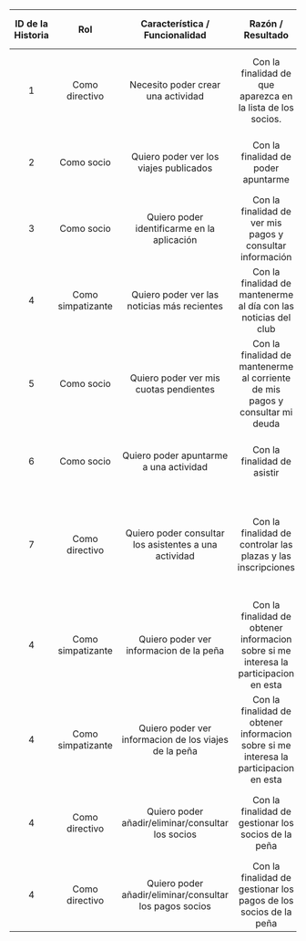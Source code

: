 | ID de la Historia | Rol | Característica / Funcionalidad |  Razón / Resultado | Número (#) de Escenario |   Criterio de Aceptación (Título)   |  Contexto  |  Evento | Resultado / Comportamiento esperado |
|:-----------------:|:----------------:|:-------------------------------------------------------------------------------------:|:-------------------------------------------------------------------:|:-----------------------:|:-----------------------------------:|:--------------------------------------------------------------:|:------------------------------------------------------------:|:---------------------------------------------------------------------------------------------------------------------:|
| 1     |  Como directivo   | Necesito poder crear una actividad | Con la finalidad de que aparezca en la lista de los socios. | 1                       |            Creación de actividad            | En caso de que se seleccione la creación de una actividad | Cuando se despliegue el listado de categorías a seleccionar. | Se mostrará el menú de creación de una actividad, con un formulario para rellenar los datos. |
| 2 | Como socio | Quiero poder ver los viajes publicados | Con la finalidad de poder apuntarme | 2                       | Lista de viajes | Al seleccionar la lista de viajes | Cuando se pulse en el botón "Actividades" del menú | Se mostrará una lista ordenada de las actividades y viajes activos. |
| 3 | Como socio | Quiero poder identificarme en la aplicación | Con la finalidad de ver mis pagos y consultar información | 3                       | Login  | N/A                                                            | Al seleccionar el botón "Iniciar sesion" en el menú | Se abrirá el formulario de inicio de sesión.               |
| 4 | Como simpatizante | Quiero poder ver las noticias más recientes | Con la finalidad de mantenerme al día con las noticias del club | 4 | Listado de noticias | N/A | Al seleccionar el botón "Noticias" del menú | Se mostrará una lista de noticias relacionadas con el Granada C.F. |
| 5 | Como socio | Quiero poder ver mis cuotas pendientes | Con la finalidad de mantenerme al corriente de mis pagos y consultar mi deuda | 5 | Resumen y listado de pagos | N/A | Al seleccionar el botón "Mis pagos" del menú | Se mostrará un listado de pagos realizados, un resumen de los datos de pago y las cuotas pendientes. |
| 6 | Como socio | Quiero poder apuntarme a una actividad | Con la finalidad de asistir | 6 | Página de datos de actividad y confirmación | N/A | Al pulsar en una actividad | Se pedirá confirmación al usuario y se le registrará en la actividad. |
| 7 | Como directivo | Quiero poder consultar los asistentes a una actividad | Con la finalidad de controlar las plazas y las inscripciones | 7 | Listado de actividades publicadas activas. | N/A | Al pulsar en una actividad | Junto a la descripción de la actividad aparecerá un listado con los asistentes confirmados hasta el momento. |
| 4 | Como simpatizante | Quiero poder ver informacion de la peña | Con la finalidad de obtener informacion sobre si me interesa la participacion en esta  | 4 | Listado de noticias | N/A | Al seleccionar el botón "Noticias" del menú | Se mostrará una lista de noticias relacionadas con la peña |
| 4 | Como simpatizante | Quiero poder ver informacion de los viajes de la peña | Con la finalidad de obtener informacion sobre si me interesa la participacion en esta  | 4 | Listado de viajes | N/A | Al seleccionar el botón "Viajes" del menú | Se mostrará una lista de noticias relacionadas con los viajes de la peña |
| 4 | Como directivo | Quiero poder añadir/eliminar/consultar los socios | Con la finalidad de gestionar los socios de la peña  | 4 | Pantalla de gestion de socios | N/A | Al seleccionar el botón "Gestion de socios" del menú | Se mostrará una pantalla con las acciones disponibles sobre los socios |
| 4 | Como directivo | Quiero poder añadir/eliminar/consultar los pagos socios | Con la finalidad de gestionar los pagos de los socios de la peña  | 4 | Pantalla de gestion de los pagos de los socios  | N/A | Al seleccionar el botón "Gestion de socios" del menú | Se mostrará una pantalla con las acciones disponibles sobre los socios |  

